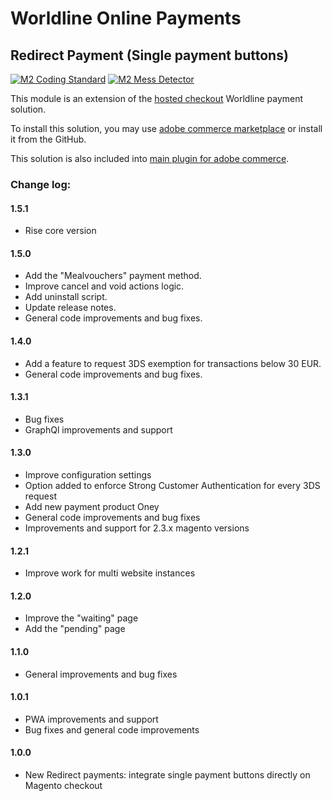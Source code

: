 # Worldline Online Payments

## Redirect Payment (Single payment buttons)

[![M2 Coding Standard](https://github.com/wl-online-payments-direct/plugin-magento-redirect-payments/actions/workflows/coding-standard.yml/badge.svg?branch=develop)](https://github.com/wl-online-payments-direct/plugin-magento-redirect-payments/actions/workflows/coding-standard.yml)
[![M2 Mess Detector](https://github.com/wl-online-payments-direct/plugin-magento-redirect-payments/actions/workflows/mess-detector.yml/badge.svg?branch=develop)](https://github.com/wl-online-payments-direct/plugin-magento-redirect-payments/actions/workflows/mess-detector.yml)

This module is an extension of the [hosted checkout](https://github.com/wl-online-payments-direct/plugin-magento-hostedcheckout) Worldline payment solution.

To install this solution, you may use
[adobe commerce marketplace](https://marketplace.magento.com/worldline-module-magento-payment.html)
or install it from the GitHub.

This solution is also included into [main plugin for adobe commerce](https://github.com/wl-online-payments-direct/plugin-magento).

### Change log:

#### 1.5.1
- Rise core version

#### 1.5.0
- Add the "Mealvouchers" payment method.
- Improve cancel and void actions logic.
- Add uninstall script.
- Update release notes.
- General code improvements and bug fixes.

#### 1.4.0
- Add a feature to request 3DS exemption for transactions below 30 EUR.
- General code improvements and bug fixes.

#### 1.3.1
- Bug fixes
- GraphQl improvements and support

#### 1.3.0
- Improve configuration settings
- Option added to enforce Strong Customer Authentication for every 3DS request
- Add new payment product Oney
- General code improvements and bug fixes
- Improvements and support for 2.3.x magento versions

#### 1.2.1
- Improve work for multi website instances

#### 1.2.0
- Improve the "waiting" page
- Add the "pending" page

#### 1.1.0
- General improvements and bug fixes

#### 1.0.1
- PWA improvements and support
- Bug fixes and general code improvements

#### 1.0.0
- New Redirect payments: integrate single payment buttons directly on Magento checkout
